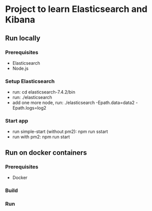 # Project to learn Elasticsearch and Kibana

## Run locally
### Prerequisites
* Elasticsearch
* Node.js

### Setup Elasticsearch
* run: cd elasticsearch-7.4.2/bin
* run: ./elasticsearch
* add one more node, run: ./elasticsearch -Epath.data=data2 -Epath.logs=log2

### Start app
* run simple-start (without pm2): npm run sstart
* run with pm2: npm run start

## Run on docker containers
### Prerequisites
* Docker

### Build

### Run
